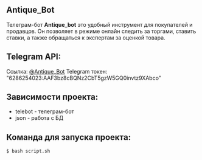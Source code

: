 Antique_Bot
---
Телеграм-бот __Antique_bot__ это удобный инструмент для покупателей и продавцов. Он позволяет в режиме онлайн следить за торгами, ставить ставки, а также обращаться к экспертам за оценкой товара.

Telegram API:
---
Ссылка: [@Antique_Bot](, "Empty so far:(")
Telegram токен: "6286254023:AAF3bz8cBQNz2CbT5gzW5GQ0invtz9XAbco"

Зависимости проекта:
---
- telebot - телеграм-бот
- json - работа с БД

Команда для запуска проекта:
---
```
$ bash script.sh
```
